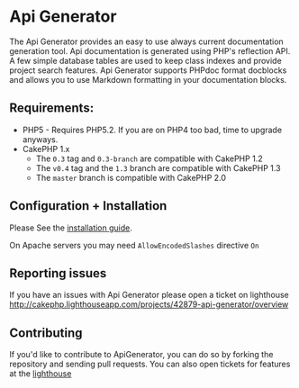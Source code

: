 # Api Generator

The Api Generator provides an easy to use always current documentation generation tool.  Api documentation is generated using PHP's reflection API.  A few simple database tables are used to keep class indexes and provide project search features.  Api Generator supports PHPdoc format docblocks and allows you to use Markdown formatting in your documentation blocks.

## Requirements:

- PHP5 - Requires PHP5.2.  If you are on PHP4 too bad, time to upgrade anyways.
- CakePHP 1.x
	- The `0.3` tag and `0.3-branch` are compatible with CakePHP 1.2
	- The `v0.4` tag and the `1.3` branch are compatible with CakePHP 1.3
	- The `master` branch is compatible with CakePHP 2.0

## Configuration + Installation

Please See the [installation guide](http://cakephp.lighthouseapp.com/projects/42879/docs-installation).

On Apache servers you may need `AllowEncodedSlashes` directive `On`

## Reporting issues

If you have an issues with Api Generator please open a ticket on lighthouse http://cakephp.lighthouseapp.com/projects/42879-api-generator/overview

## Contributing

If you'd like to contribute to ApiGenerator, you can do so by forking the repository and sending pull requests.  You can also open tickets for features at the [lighthouse](http://cakephp.lighthouseapp.com/projects/42879-api-generator/overview)

